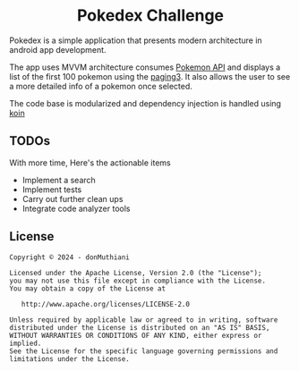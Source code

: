 

<h1 align="center"> Pokedex Challenge</h1>

Pokedex is a simple application that presents modern architecture in android app development. 

The app uses MVVM architecture consumes [Pokemon API](https://pokeapi.co/api/v2) and displays a list of the first 100 pokemon using the [paging3](https://developer.android.com/topic/libraries/architecture/paging/v3-overview). It also allows the user to see a more detailed info of a pokemon once selected.

The code base is modularized and dependency injection is handled using [koin]("https://insert-koin.io/")

## TODOs

With more time, Here's the actionable items

 - Implement a search
 - Implement tests
 - Carry out further clean ups
 - Integrate code analyzer tools

## License

```license
Copyright © 2024 - donMuthiani

Licensed under the Apache License, Version 2.0 (the "License");
you may not use this file except in compliance with the License.
You may obtain a copy of the License at

   http://www.apache.org/licenses/LICENSE-2.0

Unless required by applicable law or agreed to in writing, software
distributed under the License is distributed on an "AS IS" BASIS,
WITHOUT WARRANTIES OR CONDITIONS OF ANY KIND, either express or implied.
See the License for the specific language governing permissions and
limitations under the License.
```
